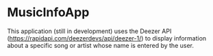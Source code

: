 # MusicInfoApp
This application (still in development) uses the Deezer API (https://rapidapi.com/deezerdevs/api/deezer-1/) to display information about a specific song or artist whose name is entered by the user.
